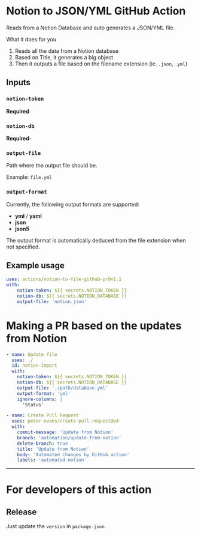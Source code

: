 # Notion to JSON/YML GitHub Action

Reads from a Notion Database and auto generates a JSON/YML file.

What it does for you
1. Reads all the data from a Notion database
2. Based on Title, it generates a big object
2. Then it outputs a file based on the filename extension (ie. `.json`, `.yml`)

## Inputs

### `notion-token`

**Required**

### `notion-db`

**Required**- 

### `output-file`

Path where the output file should be.

Example: `file.yml`

### `output-format`

Currently, the following output formats are supported:
- **yml** / **yaml**
- **json**
- **json5**

The output format is automatically deduced from the file extension when not specified.

## Example usage

```yaml
uses: actions/notion-to-file-github-pr@v1.1
with:
    notion-token: ${{ secrets.NOTION_TOKEN }}
    notion-db: ${{ secrets.NOTION_DATABASE }}
    output-file: 'notion.json'
```

# Making a PR based on the updates from Notion
```yaml
- name: Update file
  uses: ./
  id: notion-import
  with:
    notion-token: ${{ secrets.NOTION_TOKEN }}
    notion-db: ${{ secrets.NOTION_DATABASE }}
    output-file: './path/database.yml'
    output-format: 'yml'
    ignore-columns: |
      'Status'

- name: Create Pull Request
  uses: peter-evans/create-pull-request@v4
  with:
    commit-message: 'Update from Notion'
    branch: 'automation/update-from-notion'
    delete-branch: true
    title: 'Update from Notion'
    body: 'Automated changes by GitHub action'
    labels: 'automated-notion'
```

---

# For developers of this action

## Release
Just update the `version` in `package.json`.


